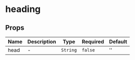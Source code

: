 # heading

## Props

<!-- @vuese:heading:props:start -->
|Name|Description|Type|Required|Default|
|---|---|---|---|---|
|head|-|`String`|`false`|''|

<!-- @vuese:heading:props:end -->


